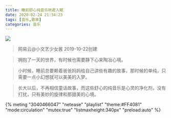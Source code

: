```yaml
---
title: 睡前舒心纯音乐哄君入眠
date: 2020-02-24 21:34:23
tags: [音乐,歌单]
categories: 音乐
---
```



![](http://p3.music.126.net/JEYDQ6MV0C-dPqiqojQibw==/109951164442575315.jpg?param=200y200)
>网易云@小文艺少女酱  2019-10-22创建

>拥抱了一天的世界，有时候也需要静下心来陶冶心境。
<!--more-->
>小时候，睡前总要赖着爸爸妈妈给自己讲些有趣的故事，那时候的单纯，只需要一点小幻想就可以美美的入梦。

>长大以后，不再相信童话故事，而这些舒心的纯音乐是心灵的净化剂，没有打扰，只有美妙的旋律和那甜美的心境。

{% meting "3040466047" "netease" "playlist" "theme:#FF4081" "mode:circulation" "mutex:true" "listmaxheight:340px" "preload:auto" %}